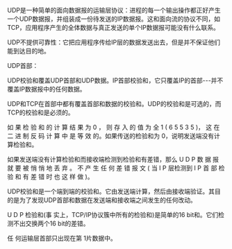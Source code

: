 UDP是一种简单的面向数据报的运输层协议：进程的每一个输出操作都正好产生一个UDP数据报，并组装成一份待发送的IP数据报。这和面向流的协议不同，如TCP，应用程序产生的全体数据与真正发送的单个IP数据报可能没有什么联系。

UDP不提供可靠性：它把应用程序传给IP层的数据发送出去，但是并不保证他们能到达目的地。

UDP首部：

UDP校验和覆盖UDP首部和UDP数据。IP首部校验和，它只覆盖IP的首部---并不覆盖IP数据报中的任何数据。

UDP和TCP在首部中都有覆盖首部和数据的校验和。UDP的校验和是可选的，而TCP的校验和是必须的。

如 果 检 验 和 的 计 算 结 果 为 0 ， 则 存 入 的 值 为 全 1 ( 6 5 5 3 5 )， 这 在 二 进 制 反 码 计 算 中 是 等 效 的。如果传送的检验和为 0，说明发送端没有计算检验和。

如果发送端没有计算检验和而接收端检测到检验和有差错，那么 U D P 数 据 报 就 要 被 悄 悄 地 丢 弃 。 不 产 生 任 何 差 错 报 文 ( 当 I P 层检测到 I P 首 部 检 验 和 有 差 错 时 也 这 样 做 )。

UDP校验和是一个端到端的校验和。它由发送端计算，然后由接收端验证。其目的是为了发现UDP首部和数据在发送端和接收端之间发生的任何改动。

U D P 检验和(事 实上，TCP/IP协议簇中所有的检验和)是简单的16 bit和。它们检测不出交换两个16 bit的差错。


任 何运输层首部只出现在第 1片数据中。
